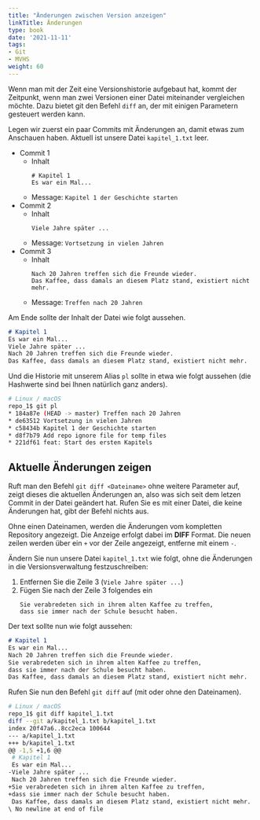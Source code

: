 ```yaml
---
title: "Änderungen zwischen Version anzeigen"
linkTitle: Änderungen
type: book
date: '2021-11-11'
tags:
- Git
- MVHS
weight: 60
---
```

Wenn man mit der Zeit eine Versionshistorie aufgebaut hat, kommt der Zeitpunkt, wenn man zwei Versionen einer Datei miteinander vergleichen möchte. Dazu bietet git den Befehl `diff` an, der mit einigen Parametern gesteuert werden kann.

Legen wir zuerst ein paar Commits mit Änderungen an, damit etwas zum Anschauen haben. Aktuell ist unsere Datei `kapitel_1.txt` leer.

- Commit 1
  - Inhalt
    ```
    # Kapitel 1
    Es war ein Mal...
    ```
  - Message: `Kapitel 1 der Geschichte starten`
- Commit 2
  - Inhalt
    ```
    Viele Jahre später ...
    ```
  - Message: `Vortsetzung in vielen Jahren`
- Commit 3
  - Inhalt
    ```
    Nach 20 Jahren treffen sich die Freunde wieder.
    Das Kaffee, dass damals an diesem Platz stand, existiert nicht mehr.
    ```
  - Message: `Treffen nach 20 Jahren`

Am Ende sollte der Inhalt der Datei wie folgt aussehen.

```markdown
# Kapitel 1
Es war ein Mal...
Viele Jahre später ...
Nach 20 Jahren treffen sich die Freunde wieder.
Das Kaffee, dass damals an diesem Platz stand, existiert nicht mehr.
```

Und die Historie mit unserem Alias `pl` sollte in etwa wie folgt aussehen (die Hashwerte sind bei Ihnen natürlich ganz anders).

```bash
# Linux / macOS
repo_1$ git pl
* 184a87e (HEAD -> master) Treffen nach 20 Jahren
* de63512 Vortsetzung in vielen Jahren
* c58434b Kapitel 1 der Geschichte starten
* d8f7b79 Add repo ignore file for temp files
* 221df61 feat: Start des ersten Kapitels
```

## Aktuelle Änderungen zeigen

Ruft man den Befehl `git diff <Dateiname>` ohne weitere Parameter auf, zeigt dieses die aktuellen Änderungen an, also was sich seit dem letzen Commit in der Datei geändert hat. Rufen Sie es mit einer Datei, die keine Änderungen hat, gibt der Befehl nichts aus.

Ohne einen Dateinamen, werden die Änderungen vom kompletten Repository angezeigt. Die Anzeige erfolgt dabei im **DIFF** Format. Die neuen zeilen werden über ein `+` vor der Zeile angezeigt, entferne mit einem `-`.

Ändern Sie nun unsere Datei `kapitel_1.txt` wie folgt, ohne die Änderungen in die Versionsverwaltung festzuschreiben:

1. Entfernen Sie die Zeile 3 (`Viele Jahre später ...`)
2. Fügen Sie nach der Zeile 3 folgendes ein
    ```
    Sie verabredeten sich in ihrem alten Kaffee zu treffen,
    dass sie immer nach der Schule besucht haben.
    ```

Der text sollte nun wie folgt aussehen:

```markdown
# Kapitel 1
Es war ein Mal...
Nach 20 Jahren treffen sich die Freunde wieder.
Sie verabredeten sich in ihrem alten Kaffee zu treffen,
dass sie immer nach der Schule besucht haben.
Das Kaffee, dass damals an diesem Platz stand, existiert nicht mehr.
```

Rufen Sie nun den Befehl `git diff` auf (mit oder ohne den Dateinamen).

```bash
# Linux / macOS
repo_1$ git diff kapitel_1.txt
diff --git a/kapitel_1.txt b/kapitel_1.txt
index 20f47a6..8cc2eca 100644
--- a/kapitel_1.txt
+++ b/kapitel_1.txt
@@ -1,5 +1,6 @@
 # Kapitel 1
 Es war ein Mal...
-Viele Jahre später ...
 Nach 20 Jahren treffen sich die Freunde wieder.
+Sie verabredeten sich in ihrem alten Kaffee zu treffen,
+dass sie immer nach der Schule besucht haben.
 Das Kaffee, dass damals an diesem Platz stand, existiert nicht mehr.
\ No newline at end of file
```